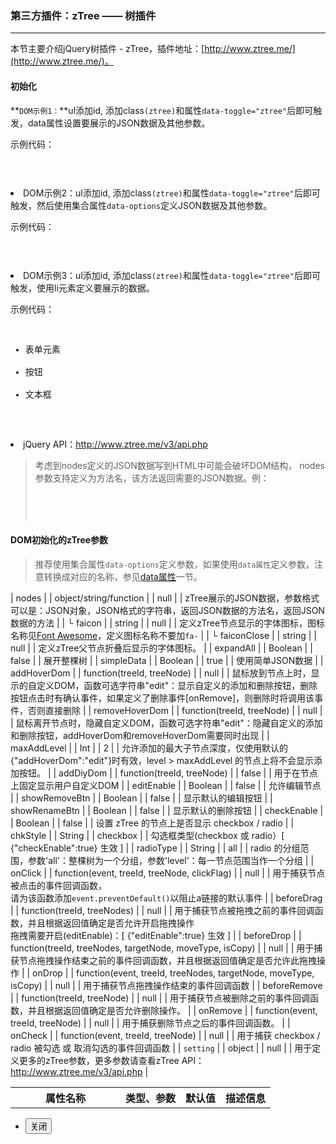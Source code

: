### 第三方插件：zTree —— 树插件
***
本节主要介绍jQuery树插件 - zTree，插件地址：[http://www.ztree.me/](http://www.ztree.me/)。
#### 初始化
**`DOM示例1：`**ul添加id, 添加class`(ztree)`和属性`data-toggle="ztree"`后即可触发，data属性设置要展示的JSON数据及其他参数。<br>
                <p>示例代码：</p>
                <pre class="brush: html">
                    <ul id="ztree-test-demo1" class="ztree" data-toggle="ztree" data-nodes="[{id:1,pid:0,name:'表单元素',faicon:'rss',children:[{id:10,pId:1,name:'按钮'},{id:11,pId:1,name:'文本框'}]}]"></ul>
                </pre>
            </li>
            <li><span class="label label-default">DOM示例2：</span>ul添加id, 添加class`(ztree)`和属性`data-toggle="ztree"`后即可触发，然后使用集合属性`data-options`定义JSON数据及其他参数。<br>
                <p>示例代码：</p>
                <pre class="brush: html">
                    <ul id="ztree-test-demo2" class="ztree" data-toggle="ztree" data-options="{nodes:[{id:1,pid:0,name:'表单元素',faicon:'rss',children:[{id:10,pId:1,name:'按钮'},{id:11,pId:1,name:'文本框'}]}]}"></ul>
                </pre>
            </li>
            <li><span class="label label-default">DOM示例3：</span>ul添加id, 添加class`(ztree)`和属性`data-toggle="ztree"`后即可触发，使用li元素定义要展示的数据。<br>
                <p>示例代码：</p>
                <pre class="brush: html">
                    <ul id="ztree-test-demo3" class="ztree" data-toggle="ztree">
                        <li data-id="1" data-pid="0" data-faicon="rss" data-faicon-close="cab">表单元素</li>
                        <li data-id="10" data-pid="1" data-url="form-button.html" data-tabid="form-button" data-faicon="bell">按钮</li>
                        <li data-id="11" data-pid="1" data-url="form-input.html" data-tabid="form-input" data-faicon="info-circle">文本框</li>
                    </ul>
                </pre>
            </li>
            <li>jQuery API：<a href="http://www.ztree.me/v3/api.php" target="_blank">http://www.ztree.me/v3/api.php</a></li>
        </ul>
        <blockquote class="point">
            <p>考虑到nodes定义的JSON数据写到HTML中可能会破坏DOM结构， nodes参数支持定义为方法名，该方法返回需要的JSON数据。例：</p>
            <pre class="brush: js; html-script: true">
                <script type="text/javascript">
                    function ztree_returnjson() {
                        return [{id:1,pid:0,name:'表单元素',children:[{id:10,pId:1,name:'按钮'},{id:11,pId:1,name:'文本框'}]}]
                    }
                </script>
                <ul id="ztree-test-demo2" class="ztree" data-toggle="ztree" data-options="{nodes:'ztree_returnjson'}"></ul>
            </pre>
        </blockquote>
        <h4>DOM初始化的zTree参数</h4>
        <blockquote>
            <p>推荐使用集合属性`data-options`定义参数，如果使用`data属性`定义参数，注意转换成对应的名称，参见<a href="doc/base/data.html" data-toggle="navtab" data-id="doc-base">data属性</a>一节。</p>
        </blockquote>
        <table class="table table-striped table-hover">
            <thead>
                <tr>
                    <th width="160">属性名称</th>
                    <th>类型、参数</th>
                    <th>默认值</th>
                    <th>描述信息</th>
                </tr>
            </thead>
            <tbody>
                <tr>
                    | nodes |
                    | object/string/function |
                    | null |
                    | zTree展示的JSON数据，参数格式可以是：JSON对象，JSON格式的字符串，返回JSON数据的方法名，返回JSON数据的方法 |
                </tr>
                <tr>
                    | └ faicon |
                    | string |
                    | null |
                    | 定义zTree节点显示的字体图标，图标名称见<a href="http://fortawesome.github.io/Font-Awesome/icons/" target="_blank">Font Awesome</a>，定义图标名称不要加`fa-` |
                </tr>
                <tr>
                    | └ faiconClose |
                    | string |
                    | null |
                    | 定义zTree父节点折叠后显示的字体图标。 |
                </tr>
                <tr>
                    | expandAll |
                    | Boolean |
                    | false |
                    | 展开整棵树 |
                </tr>
                <tr>
                    | simpleData |
                    | Boolean |
                    | true |
                    | 使用简单JSON数据 |
                </tr>
                <tr>
                    | addHoverDom |
                    | function(treeId, treeNode) |
                    | null |
                    | 鼠标放到节点上时，显示的自定义DOM，函数可选字符串"edit"：显示自定义的添加和删除按钮，删除按钮点击时有确认事件，如果定义了删除事件[onRemove]，则删除时将调用该事件，否则直接删除 |
                </tr>
                <tr>
                    | removeHoverDom |
                    | function(treeId, treeNode) |
                    | null |
                    | 鼠标离开节点时，隐藏自定义DOM，函数可选字符串"edit"：隐藏自定义的添加和删除按钮，addHoverDom和removeHoverDom需要同时出现 |
                </tr>
                <tr>
                    | maxAddLevel |
                    | Int |
                    | 2 |
                    | 允许添加的最大子节点深度，仅使用默认的{"addHoverDom":"edit"}时有效，level > maxAddLevel 的节点上将不会显示添加按钮。 |
                </tr>
                <tr>
                    | addDiyDom |
                    | function(treeId, treeNode) |
                    | false |
                    | 用于在节点上固定显示用户自定义DOM |
                </tr>
                <tr>
                    | editEnable |
                    | Boolean |
                    | false |
                    | 允许编辑节点 |
                </tr>
                <tr>
                    | showRemoveBtn |
                    | Boolean |
                    | false |
                    | 显示默认的编辑按钮 |
                </tr>
                <tr>
                    | showRenameBtn |
                    | Boolean |
                    | false |
                    | 显示默认的删除按钮 |
                </tr>
                <tr>
                    | checkEnable |
                    | Boolean |
                    | false |
                    | 设置 zTree 的节点上是否显示 checkbox / radio |
                </tr>
                <tr>
                    | chkStyle |
                    | String |
                    | checkbox |
                    | 勾选框类型(checkbox 或 radio）[ {"checkEnable":true} 生效 ] |
                </tr>
                <tr>
                    | radioType |
                    | String |
                    | all |
                    | radio 的分组范围，参数'all'：整棵树为一个分组，参数'level'：每一节点范围当作一个分组 |
                </tr>
                <tr>
                    | onClick |
                    | function(event, treeId, treeNode, clickFlag) |
                    | null |
                    | 用于捕获节点被点击的事件回调函数，<br>请为该函数添加`event.preventDefault()`以阻止a链接的默认事件
                     |
                </tr>
                <tr>
                    | beforeDrag |
                    | function(treeId, treeNodes) |
                    | null |
                    | 用于捕获节点被拖拽之前的事件回调函数，并且根据返回值确定是否允许开启拖拽操作<br>
                        拖拽需要开启(editEnable)：[ {"editEnable":true} 生效 ]
                     |
                </tr>
                <tr>
                    | beforeDrop |
                    | function(treeId, treeNodes, targetNode, moveType, isCopy) |
                    | null |
                    | 用于捕获节点拖拽操作结束之前的事件回调函数，并且根据返回值确定是否允许此拖拽操作 |
                </tr>
                <tr>
                    | onDrop |
                    | function(event, treeId, treeNodes, targetNode, moveType, isCopy) |
                    | null |
                    | 用于捕获节点拖拽操作结束的事件回调函数 |
                </tr>
                <tr>
                    | beforeRemove |
                    | function(treeId, treeNode) |
                    | null |
                    | 用于捕获节点被删除之前的事件回调函数，并且根据返回值确定是否允许删除操作。 |
                </tr>
                <tr>
                    | onRemove |
                    | function(event, treeId, treeNode) |
                    | null |
                    | 用于捕获删除节点之后的事件回调函数。 |
                </tr>
                <tr>
                    | onCheck |
                    | function(event, treeId, treeNode) |
                    | null |
                    | 用于捕获 checkbox / radio 被勾选 或 取消勾选的事件回调函数 |
                </tr>
                <tr>
                    | `setting` |
                    | object |
                    | null |
                    | 用于定义更多的zTree参数，更多参数请查看zTree API：<a href="http://www.ztree.me/v3/api.php" target="_blank">http://www.ztree.me/v3/api.php</a> |
                </tr>
            </tbody>
        </table>
    </div>
</div>
<div class="bjui-pageFooter">
    <ul>
        <li><button type="button" class="btn-close" data-icon="close">关闭</button></li>
    </ul>
</div>

